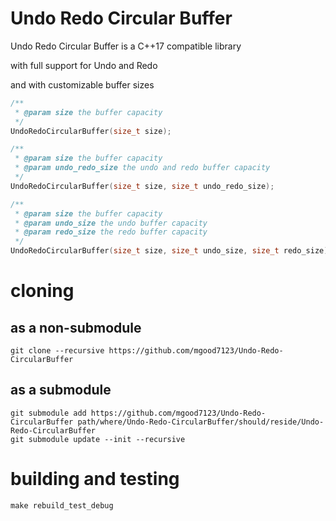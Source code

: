 # Undo Redo Circular Buffer

Undo Redo Circular Buffer is a C++17 compatible library

with full support for Undo and Redo

and with customizable buffer sizes

```C++
/**
 * @param size the buffer capacity
 */
UndoRedoCircularBuffer(size_t size);

/**
 * @param size the buffer capacity
 * @param undo_redo_size the undo and redo buffer capacity
 */
UndoRedoCircularBuffer(size_t size, size_t undo_redo_size);

/**
 * @param size the buffer capacity
 * @param undo_size the undo buffer capacity
 * @param redo_size the redo buffer capacity
 */
UndoRedoCircularBuffer(size_t size, size_t undo_size, size_t redo_size);
```

# cloning

## as a non-submodule

```shell script
git clone --recursive https://github.com/mgood7123/Undo-Redo-CircularBuffer
```

## as a submodule

```shell script
git submodule add https://github.com/mgood7123/Undo-Redo-CircularBuffer path/where/Undo-Redo-CircularBuffer/should/reside/Undo-Redo-CircularBuffer
git submodule update --init --recursive
```

# building and testing

```shell script
make rebuild_test_debug
```